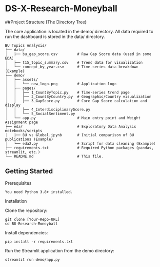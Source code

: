 # DS-X-Research-Moneyball

##Project Structure (The Directory Tree)

The core application is located in the demo/ directory. All data required to run the dashboard is stored in the data/ directory.

```
BU Topics Analysis/
├── data/
│   ├── bu_gap_score.csv         # Raw Gap Score data (used in some EDA)
│   ├── t15_topic_summary.csv    # Trend data for visualization
│   └── concept_by_year.csv      # Time-series data breakdown (Example)
├── demo/
│   ├── assets/
│   │   └── new_logo.png         # Application logo
│   ├── pages/
│   │   ├── 1_CountByTopic.py    # Time-series trend page
│   │   ├── 2_CountByCountry.py  # Geographic/Country visualization
│   │   ├── 3_GapScore.py        # Core Gap Score calculation and display
│   │   ├── 4_InterdisciplinaryScore.py
│   │   └── 5_SocialSentiment.py
│   └── app.py                   # Main entry point and Weight Assignment page
├── eda/                         # Exploratory Data Analysis notebooks/scripts
│   ├── BU vs Global.ipynb       # Initial comparison of BU publications (Example)
│   └── eda2.py                  # Script for data cleaning (Example)
├── requirements.txt             # Required Python packages (pandas, streamlit, etc.)
└── README.md                    # This file.
```


## Getting Started

Prerequisites

```
You need Python 3.8+ installed.
```

Installation

Clone the repository:
```
git clone [Your-Repo-URL]
cd BU-Research-Moneyball
```


Install dependencies:
```
pip install -r requirements.txt
```


Run the Streamlit application from the demo directory:
```
streamlit run demo/app.py
```

